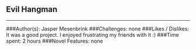 ## Evil Hangman
___
###Author(s): Jasper Mesenbrink
###Challenges: none
###Likes / Dislikes: It was a good project. I enjoyed frustrating my friends with it :)
###Time spent: 2 hours
###Novel Features: none